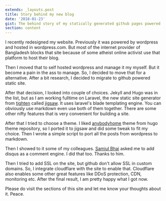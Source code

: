 ```yaml
---
extends: _layouts.post
title: Story behind my new blog
date: '2018-01-23'
gist: The behind story of my statically generated github pages powered blog.
section: content
---
```


I recently redesigned my website. Previously it was powered by wordpress and hosted in wordpress.com. But most of the internet provider of Bangladesh blocks that site because of some atheist online activist use that platform to host their blog.

Then I moved that to self hosted wordpress and manage it my myself. But it become a pain in the ass to manage. So, I decided to move that for a alternative. After a bit research, I decided to migrate to github powered static site.

After that decision, I looked into couple of choices. Jekyll and Hugo was in the list, but as I am working fulltime on Laravel, the new static site generator from [tighten](http://tighten.co) called [jigsaw](jigsaw.tighten.co). It uses laravel's blade templating engine. You can obviously use markdown even use both of them together. There are some other nifty features that is very convenient for building a site.

After that I tried to choose a theme. I liked [anybodyhome](https://themes.gohugo.io/anybodyhome/) theme from hugo theme repository, so I ported it to jigsaw and did some tweak to fit my choice. Then I wrote a simple script to port all the posts from wordpress to markdown.

Then I showed to it some of my colleagues. [Samiul Bhai](https://twitter.com/samhq7) asked me to add disqus as a comment engine. I did that too. Thanks to him.

Then I tried to add SSL on the site, but github don't allow SSL in custom domains. So, I integrate cloudflare with the site to enable that. Cloudflare also enables some other great features like DDoS protection, CDN, monitoring etc. After the final result, I am pretty happy what I got now.

Please do visit the sections of this site and let me know your thoughts about it. Peace.
